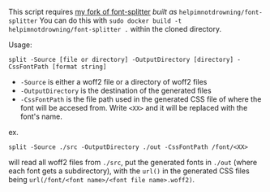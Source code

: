 This script requires [my fork of font-splitter](https://github.com/helpimnotdrowning/font-splitter) *built as* `helpimnotdrowning/font-splitter`
You can do this with `sudo docker build -t helpimnotdrowning/font-splitter .` within the cloned directory.

Usage:

```
split -Source [file or directory] -OutputDirectory [directory] -CssFontPath [format string]
```

* `-Source` is either a woff2 file or a directory of woff2 files
* `-OutputDirectory` is the destination of the generated files
* `-CssFontPath` is the file path used in the generated CSS file of where the font will be accesed from. Write `<XX>` and it will be replaced with the font's name.

ex.
```pwsh
split -Source ./src -OutputDirectory ./out -CssFontPath /font/<XX>
```
will read all woff2 files from `./src`, put the generated fonts in `./out` (where each font gets a subdirectory), with the `url()` in the generated CSS files being `url(/font/<font name>/<font file name>.woff2)`.
